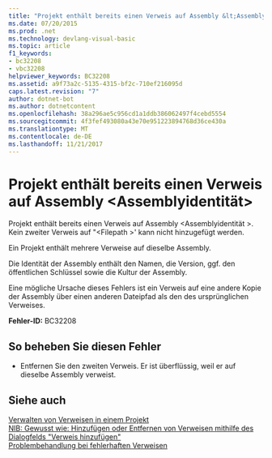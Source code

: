 ```yaml
---
title: "Projekt enthält bereits einen Verweis auf Assembly &lt;Assemblyidentität&gt;"
ms.date: 07/20/2015
ms.prod: .net
ms.technology: devlang-visual-basic
ms.topic: article
f1_keywords:
- bc32208
- vbc32208
helpviewer_keywords: BC32208
ms.assetid: a9f73a2c-5135-4315-bf2c-710ef216095d
caps.latest.revision: "7"
author: dotnet-bot
ms.author: dotnetcontent
ms.openlocfilehash: 38a296ae5c956cd1a1ddb386062497f4cebd5554
ms.sourcegitcommit: 4f3fef493080a43e70e951223894768d36ce430a
ms.translationtype: MT
ms.contentlocale: de-DE
ms.lasthandoff: 11/21/2017
---
```

# <a name="project-already-has-a-reference-to-assembly-ltassemblyidentitygt"></a>Projekt enthält bereits einen Verweis auf Assembly &lt;Assemblyidentität&gt;
Projekt enthält bereits einen Verweis auf Assembly \<Assemblyidentität >. Kein zweiter Verweis auf "\<Filepath >' kann nicht hinzugefügt werden.  
  
 Ein Projekt enthält mehrere Verweise auf dieselbe Assembly.  
  
 Die Identität der Assembly enthält den Namen, die Version, ggf. den öffentlichen Schlüssel sowie die Kultur der Assembly.  
  
 Eine mögliche Ursache dieses Fehlers ist ein Verweis auf eine andere Kopie der Assembly über einen anderen Dateipfad als den des ursprünglichen Verweises.  
  
 **Fehler-ID:** BC32208  
  
## <a name="to-correct-this-error"></a>So beheben Sie diesen Fehler  
  
-   Entfernen Sie den zweiten Verweis. Er ist überflüssig, weil er auf dieselbe Assembly verweist.  
  
## <a name="see-also"></a>Siehe auch  
 [Verwalten von Verweisen in einem Projekt](/visualstudio/ide/managing-references-in-a-project)  
 [NIB: Gewusst wie: Hinzufügen oder Entfernen von Verweisen mithilfe des Dialogfelds "Verweis hinzufügen"](http://msdn.microsoft.com/en-us/3bd75d61-f00c-47c0-86a2-dd1f20e231c9)  
 [Problembehandlung bei fehlerhaften Verweisen](/visualstudio/ide/troubleshooting-broken-references)
